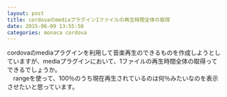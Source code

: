 ```yaml
---
layout: post
title: cordovaのmediaプラグイン1ファイルの再生時間全体の取得
date: 2015-06-09 13:55:50
categories: monaca cordova
---
```

<!-- {% raw %} -->
<p>cordovaのmediaプラグインを利用して音楽再生のできるものを作成しようとしていますが、mediaプラグインにおいて、1ファイルの再生時間全体の取得ってできるでしょうか。<br>
　rangeを使って、100％のうち現在再生されているのは何％みたいなのを表示させたいと思っています。</p>
<!-- {% endraw %} -->
